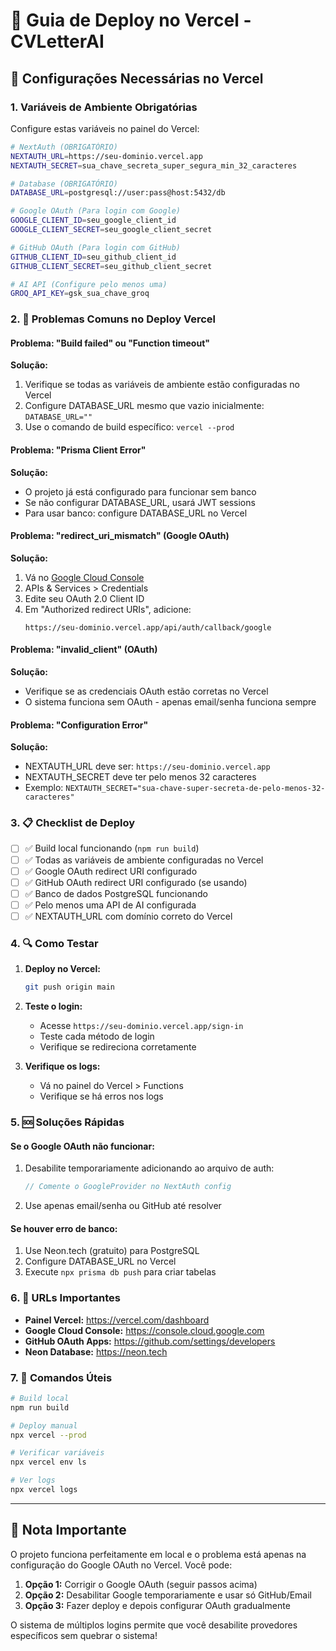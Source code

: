 # 🚀 Guia de Deploy no Vercel - CVLetterAI

## 🔧 Configurações Necessárias no Vercel

### 1. Variáveis de Ambiente Obrigatórias

Configure estas variáveis no painel do Vercel:

```bash
# NextAuth (OBRIGATÓRIO)
NEXTAUTH_URL=https://seu-dominio.vercel.app
NEXTAUTH_SECRET=sua_chave_secreta_super_segura_min_32_caracteres

# Database (OBRIGATÓRIO)
DATABASE_URL=postgresql://user:pass@host:5432/db

# Google OAuth (Para login com Google)
GOOGLE_CLIENT_ID=seu_google_client_id
GOOGLE_CLIENT_SECRET=seu_google_client_secret

# GitHub OAuth (Para login com GitHub) 
GITHUB_CLIENT_ID=seu_github_client_id
GITHUB_CLIENT_SECRET=seu_github_client_secret

# AI API (Configure pelo menos uma)
GROQ_API_KEY=gsk_sua_chave_groq
```

### 2. 🔴 Problemas Comuns no Deploy Vercel

#### Problema: "Build failed" ou "Function timeout"
**Solução:**
1. Verifique se todas as variáveis de ambiente estão configuradas no Vercel
2. Configure DATABASE_URL mesmo que vazio inicialmente: `DATABASE_URL=""`
3. Use o comando de build específico: `vercel --prod`

#### Problema: "Prisma Client Error"
**Solução:**
- O projeto já está configurado para funcionar sem banco
- Se não configurar DATABASE_URL, usará JWT sessions
- Para usar banco: configure DATABASE_URL no Vercel

#### Problema: "redirect_uri_mismatch" (Google OAuth)
**Solução:**
1. Vá no [Google Cloud Console](https://console.cloud.google.com)
2. APIs & Services > Credentials
3. Edite seu OAuth 2.0 Client ID
4. Em "Authorized redirect URIs", adicione:
   ```
   https://seu-dominio.vercel.app/api/auth/callback/google
   ```

#### Problema: "invalid_client" (OAuth)
**Solução:**
- Verifique se as credenciais OAuth estão corretas no Vercel
- O sistema funciona sem OAuth - apenas email/senha funciona sempre

#### Problema: "Configuration Error"
**Solução:**
- NEXTAUTH_URL deve ser: `https://seu-dominio.vercel.app`
- NEXTAUTH_SECRET deve ter pelo menos 32 caracteres
- Exemplo: `NEXTAUTH_SECRET="sua-chave-super-secreta-de-pelo-menos-32-caracteres"`

### 3. 📋 Checklist de Deploy

- [ ] ✅ Build local funcionando (`npm run build`)
- [ ] ✅ Todas as variáveis de ambiente configuradas no Vercel
- [ ] ✅ Google OAuth redirect URI configurado
- [ ] ✅ GitHub OAuth redirect URI configurado (se usando)
- [ ] ✅ Banco de dados PostgreSQL funcionando
- [ ] ✅ Pelo menos uma API de AI configurada
- [ ] ✅ NEXTAUTH_URL com domínio correto do Vercel

### 4. 🔍 Como Testar

1. **Deploy no Vercel:**
   ```bash
   git push origin main
   ```

2. **Teste o login:**
   - Acesse `https://seu-dominio.vercel.app/sign-in`
   - Teste cada método de login
   - Verifique se redireciona corretamente

3. **Verifique os logs:**
   - Vá no painel do Vercel > Functions
   - Verifique se há erros nos logs

### 5. 🆘 Soluções Rápidas

#### Se o Google OAuth não funcionar:
1. Desabilite temporariamente adicionando ao arquivo de auth:
   ```javascript
   // Comente o GoogleProvider no NextAuth config
   ```

2. Use apenas email/senha ou GitHub até resolver

#### Se houver erro de banco:
1. Use Neon.tech (gratuito) para PostgreSQL
2. Configure DATABASE_URL no Vercel
3. Execute `npx prisma db push` para criar tabelas

### 6. 📱 URLs Importantes

- **Painel Vercel:** https://vercel.com/dashboard
- **Google Cloud Console:** https://console.cloud.google.com
- **GitHub OAuth Apps:** https://github.com/settings/developers
- **Neon Database:** https://neon.tech

### 7. 🔄 Comandos Úteis

```bash
# Build local
npm run build

# Deploy manual
npx vercel --prod

# Verificar variáveis
npx vercel env ls

# Ver logs
npx vercel logs
```

---

## 🚨 Nota Importante

O projeto funciona perfeitamente em local e o problema está apenas na configuração do Google OAuth no Vercel. Você pode:

1. **Opção 1:** Corrigir o Google OAuth (seguir passos acima)
2. **Opção 2:** Desabilitar Google temporariamente e usar só GitHub/Email
3. **Opção 3:** Fazer deploy e depois configurar OAuth gradualmente

O sistema de múltiplos logins permite que você desabilite provedores específicos sem quebrar o sistema!